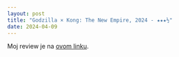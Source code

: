 ```yaml
---
layout: post
title: "Godzilla × Kong: The New Empire, 2024 - ★★★½"
date: 2024-04-09
---
```


Moj review je na [ovom linku](https://letterboxd.com/pavlesap/film/godzilla-kong-the-new-empire/).

